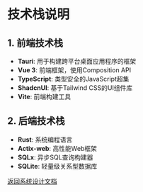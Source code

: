 # 技术栈说明

## 1. 前端技术栈

- **Tauri**: 用于构建跨平台桌面应用程序的框架
- **Vue 3**: 前端框架，使用Composition API
- **TypeScript**: 类型安全的JavaScript超集
- **ShadcnUI**: 基于Tailwind CSS的UI组件库
- **Vite**: 前端构建工具

## 2. 后端技术栈

- **Rust**: 系统编程语言
- **Actix-web**: 高性能Web框架
- **SQLx**: 异步SQL查询构建器
- **SQLite**: 轻量级关系型数据库

[返回系统设计文档](../SYSTEM_DESIGN.md) 